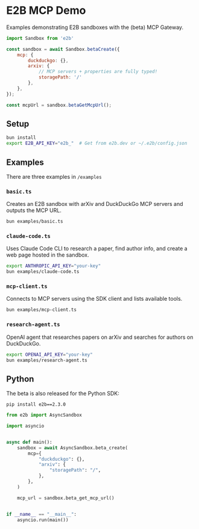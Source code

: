 # E2B MCP Demo

Examples demonstrating E2B sandboxes with the (beta) MCP Gateway.

```javascript
import Sandbox from 'e2b'

const sandbox = await Sandbox.betaCreate({
    mcp: {
        duckduckgo: {},
        arxiv: {
            // MCP servers + properties are fully typed!
            storagePath: '/'
        },
    },
});

const mcpUrl = sandbox.betaGetMcpUrl();
```

## Setup

```bash
bun install
export E2B_API_KEY="e2b_"  # Get from e2b.dev or ~/.e2b/config.json
```

## Examples

There are three examples in `/examples`

### `basic.ts`
Creates an E2B sandbox with arXiv and DuckDuckGo MCP servers and outputs the MCP URL.
```bash
bun examples/basic.ts
```

### `claude-code.ts`
Uses Claude Code CLI to research a paper, find author info, and create a web page hosted in the sandbox.
```bash
export ANTHROPIC_API_KEY="your-key"
bun examples/claude-code.ts
```


### `mcp-client.ts`
Connects to MCP servers using the SDK client and lists available tools.
```bash
bun examples/mcp-client.ts
```


### `research-agent.ts`
OpenAI agent that researches papers on arXiv and searches for authors on DuckDuckGo.
```bash
export OPENAI_API_KEY="your-key"
bun examples/research-agent.ts
```


## Python

The beta is also released for the Python SDK:

```
pip install e2b==2.3.0
```

```python
from e2b import AsyncSandbox

import asyncio


async def main():
    sandbox = await AsyncSandbox.beta_create(
        mcp={
            "duckduckgo": {},
            "arxiv": {
                "storagePath": "/",
            },
        },
    )

    mcp_url = sandbox.beta_get_mcp_url()


if __name__ == "__main__":
    asyncio.run(main())
```
